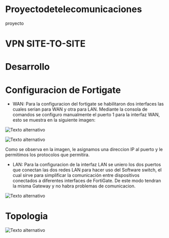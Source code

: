 # Proyectodetelecomunicaciones
proyecto
# VPN SITE-TO-SITE
# Desarrollo
# Configuracion de Fortigate
- WAN:
Para la configuracion del fortigate se habilitaron dos interfaces las cuales serian para WAN y otra para LAN. Mediante la consola de comandos se configuro manualmente el puerto 1 para la interfaz WAN, esto se muestra en la siguiente imagen:

![Texto alternativo](https://files.catbox.moe/g4ghci.png)

![Texto alternativo](https://files.catbox.moe/g20xkp.png)

Como se observa en la imagen, le asignamos una direccion IP al puerto y le permitimos los protocolos que permitira.

- LAN:
Para la configuracion de la interfaz LAN se uniero los dos puertos que conectan las dos redes LAN para hacer uso del Software switch, el cual sirve para simplificar la comunicación entre dispositivos conectados a diferentes interfaces de FortiGate. De este modo tendran la misma Gateway y no habra problemas de comunicacion.

![Texto alternativo](https://files.catbox.moe/2ymm1y.png)

# Topologia
![Texto alternativo](https://files.catbox.moe/8jtdfy.png)

